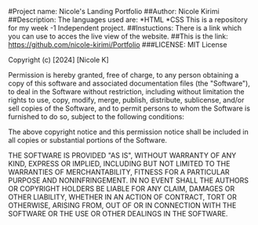 #Project name: Nicole's Landing Portfolio
##Author: Nicole Kirimi
##Description:
The languages used are:
*HTML
*CSS
This is a repository for my week -1 Independent project.
##Instuctions: There is a link which you can use to acces the live view of the website.
##This is the link: https://github.com/nicole-kirimi/Portfolio
###LICENSE:
MIT License

Copyright (c) [2024] [Nicole K]

Permission is hereby granted, free of charge, to any person obtaining a copy
of this software and associated documentation files (the "Software"), to deal
in the Software without restriction, including without limitation the rights
to use, copy, modify, merge, publish, distribute, sublicense, and/or sell
copies of the Software, and to permit persons to whom the Software is
furnished to do so, subject to the following conditions:

The above copyright notice and this permission notice shall be included in all
copies or substantial portions of the Software.

THE SOFTWARE IS PROVIDED "AS IS", WITHOUT WARRANTY OF ANY KIND, EXPRESS OR
IMPLIED, INCLUDING BUT NOT LIMITED TO THE WARRANTIES OF MERCHANTABILITY,
FITNESS FOR A PARTICULAR PURPOSE AND NONINFRINGEMENT. IN NO EVENT SHALL THE
AUTHORS OR COPYRIGHT HOLDERS BE LIABLE FOR ANY CLAIM, DAMAGES OR OTHER
LIABILITY, WHETHER IN AN ACTION OF CONTRACT, TORT OR OTHERWISE, ARISING FROM,
OUT OF OR IN CONNECTION WITH THE SOFTWARE OR THE USE OR OTHER DEALINGS IN THE
SOFTWARE.